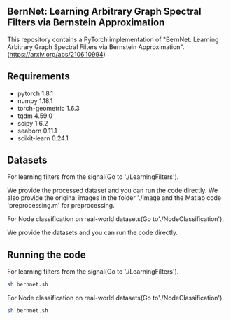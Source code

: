 ## BernNet: Learning Arbitrary Graph Spectral Filters via Bernstein Approximation

This repository contains a PyTorch implementation of "BernNet: Learning Arbitrary Graph Spectral Filters via Bernstein Approximation".(https://arxiv.org/abs/2106.10994)


## Requirements     
- pytorch 1.8.1
- numpy 1.18.1
- torch-geometric 1.6.3 
- tqdm 4.59.0
- scipy 1.6.2
- seaborn 0.11.1
- scikit-learn 0.24.1

## Datasets

For learning filters from the signal(Go to './LearningFilters').

We provide the processed dataset and you can run the code directly. We also provide the original images in the folder './image and the Matlab code 'preprocessing.m' for preprocessing.

For Node classification on real-world datasets(Go to'./NodeClassification').

We provide the datasets and you can run the code directly.


## Running the code

For learning filters from the signal(Go to './LearningFilters').

```sh
sh bernnet.sh
```

For Node classification on real-world datasets(Go to'./NodeClassification').

```sh
sh bernnet.sh
```
